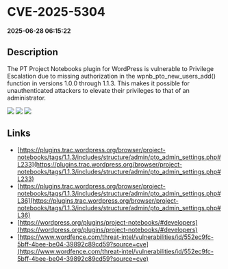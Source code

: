 # CVE-2025-5304

**2025-06-28 06:15:22**

## Description
The PT Project Notebooks plugin for WordPress is vulnerable to Privilege Escalation due to missing authorization in the wpnb_pto_new_users_add() function in versions 1.0.0 through 1.1.3. This makes it possible for unauthenticated attackers to elevate their privileges to that of an administrator.

![](https://img.shields.io/static/v1?label=Score&message=9.8&color=red)
![](https://img.shields.io/static/v1?label=Severity&message=CRITICAL&color=red)
![](https://img.shields.io/static/v1?label=CWE&message=Auth&color=green)

## Links
- [https://plugins.trac.wordpress.org/browser/project-notebooks/tags/1.1.3/includes/structure/admin/pto_admin_settings.php#L233](https://plugins.trac.wordpress.org/browser/project-notebooks/tags/1.1.3/includes/structure/admin/pto_admin_settings.php#L233)
- [https://plugins.trac.wordpress.org/browser/project-notebooks/tags/1.1.3/includes/structure/admin/pto_admin_settings.php#L36](https://plugins.trac.wordpress.org/browser/project-notebooks/tags/1.1.3/includes/structure/admin/pto_admin_settings.php#L36)
- [https://wordpress.org/plugins/project-notebooks/#developers](https://wordpress.org/plugins/project-notebooks/#developers)
- [https://www.wordfence.com/threat-intel/vulnerabilities/id/552ec9fc-5bff-4bee-be04-39892c89cd59?source=cve](https://www.wordfence.com/threat-intel/vulnerabilities/id/552ec9fc-5bff-4bee-be04-39892c89cd59?source=cve)
